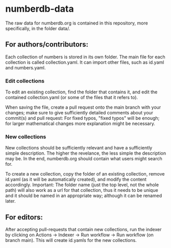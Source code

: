 # numberdb-data

The raw data for numberdb.org is contained in this repository, more specifically, in the folder data/.

## For authors/contributors:

Each collection of numbers is stored in its own folder.
The main file for each collection is called collection.yaml.
It can import other files, such as id.yaml and numbers.yaml.

### Edit collections

To edit an existing collection, find the folder that contains it, and edit the contained collection.yaml (or some of the files that it refers to).

When saving the file, create a pull request onto the main branch with your changes; make sure to give sufficiently detailed comments about your commit(s) and pull request: For fixed typos, "fixed typos" will be enough; for larger mathematical changes more explanation might be necessary.

### New collections

New collections should be sufficiently relevant and have a sufficiently simple description.
The higher the revelance, the less simple the description may be.
In the end, numberdb.org should contain what users might search for.

To create a new collection, copy the folder of an existing collection, remove id.yaml (as it will be automatically created), and modify the content accordingly. 
Important: The folder name (just the top level, not the whole path) will also work as a url for that collection, thus it needs to be unique and it should be named in an appropriate way; although it can be renamed later.


## For editors:

After accepting pull-requests that contain new collections, run the indexer by clicking on Actions -> Indexer -> Run workflow -> Run workflow (on branch main). This will create id.yamls for the new collections.
